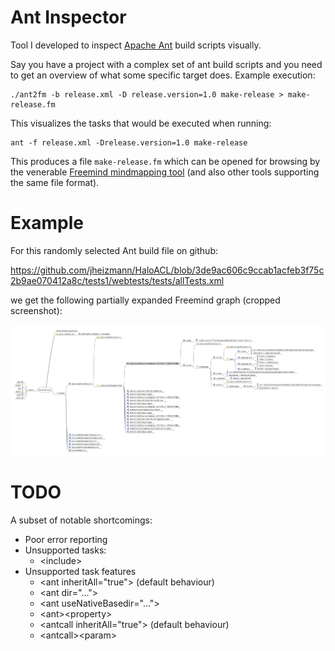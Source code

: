 # Ant Inspector

Tool I developed to inspect [Apache Ant](https://ant.apache.org) build scripts visually.

Say you have a project with a complex set of ant build scripts and you need to get an overview of what some specific target does. Example execution:

    ./ant2fm -b release.xml -D release.version=1.0 make-release > make-release.fm

This visualizes the tasks that would be executed when running:

    ant -f release.xml -Drelease.version=1.0 make-release

This produces a file `make-release.fm` which can be opened for browsing by the venerable [Freemind mindmapping tool](http://freemind.sourceforge.net/wiki/index.php/Main_Page) (and also other tools supporting the same file format).

# Example

For this randomly selected Ant build file on github:

  https://github.com/jheizmann/HaloACL/blob/3de9ac606c9ccab1acfeb3f75c2b9ae070412a8c/tests1/webtests/tests/allTests.xml

we get the following partially expanded Freemind graph (cropped screenshot):

  <a href="https://raw.githubusercontent.com/NitorCreations/ant-inspector/master/images/example1.png"><img src="images/example1.png"></a>

# TODO

A subset of notable shortcomings:

* Poor error reporting
* Unsupported tasks:
    * &lt;include&gt;
* Unsupported task features
    * &lt;ant inheritAll="true"&gt; (default behaviour)
    * &lt;ant dir="..."&gt;
    * &lt;ant useNativeBasedir="..."&gt;
    * &lt;ant&gt;&lt;property&gt;
    * &lt;antcall inheritAll="true"&gt; (default behaviour)
    * &lt;antcall&gt;&lt;param&gt;
